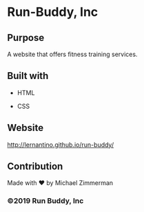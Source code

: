 # Run-Buddy, Inc


## Purpose 
A website that offers fitness training services.



## Built with

* HTML

* CSS 



## Website 

http://lernantino.github.io/run-buddy/



## Contribution

Made with ❤️ by Michael Zimmerman


### ©️2019 Run Buddy, Inc
